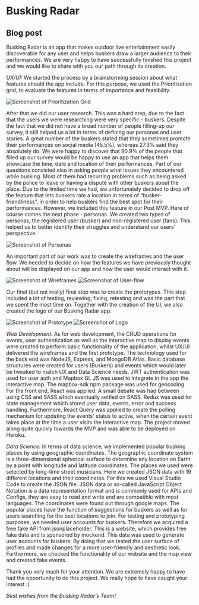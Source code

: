# Busking Radar
## Blog post

Busking Radar is an app that makes outdoor live entertainment easily discoverable for any user and helps buskers draw a larger audience to their performances. We are very happy to have successfully finished this project and we would like to share with you our path through its creation. 

*UX/UI:* We started the process by a brainstorming session about what features should the app include. For this purpose, we used the Prioritization grid, to evaluate the features in terms of importance and feasibility. 

![Screenshot of Prioritization Grid](https://github.com/TechLabs-Berlin/st21-busking-radar/blob/main/UX_Design/PrioritizationGrid.PNG)

After that we did our user research. This was a hard step, due to the fact that the users we were researching were very specific - buskers. Despite the fact that we did not have a broad number of people filling-up our survey, it still helped us a lot in terms of defining our personas and user stories. A great number of the buskers stated that they sometimes promote their performances on social media (45.5%), whereas 27.3% said they absolutely do. We were happy to discover that 90.9% of the people that filled up our survey would be happy to use an app that helps them showcase the time, date and location of their performances. Part of our questions consisted also in asking people what issues they encountered while busking. Most of them had recurring problems such as being asked by the police to leave or having a dispute with other buskers about the place. Due to the limited time we had, we unfortunately decided to drop off the feature that lets buskers rate a location in terms of “busker-friendliness”, in order to help buskers find the best spot for their performances. However, we included this feature in our Post MVP. 
Here of course comes the next phase - personas. We created two types of personas, the registered user (busker) and non-registered user (fans). This helped us to better identify their struggles and understand our users' perspective. 

![Screenshot of Personas](https://github.com/TechLabs-Berlin/st21-busking-radar/blob/main/UX_Design/Personas_UserStories.PNG)

An important part of our work was to create the wireframes and the user flow. We needed to decide on how the features we have previously thought about will be displayed on our app and how the user would interact with it. 

![Screenshot of Wireframes](https://github.com/TechLabs-Berlin/st21-busking-radar/blob/main/UX_Design/Wireframes.PNG) 
![Screenshot of User-flow](https://github.com/TechLabs-Berlin/st21-busking-radar/blob/main/UX_Design/User-Flow.PNG) 

Our final (but not really) final step was to create the prototypes. This step included a lot of testing, reviewing, fixing, retesting and was the part that we spent the most time on. Together with the creation of the UI, we also created the logo of our Busking Radar app. 

![Screenshot of Prototype](https://github.com/TechLabs-Berlin/st21-busking-radar/blob/main/UX_Design/PrototypeScreenshot.PNG) 
![Screenshot of Logo](https://github.com/TechLabs-Berlin/st21-busking-radar/blob/main/UX_Design/BuskingRadar-logo.png)

*Web Development:* As for web development, the CRUD operations for events, user authentication as well as the interactive map to display events were created to perform basic functionality of the application, whilst UX/UI delivered the wireframes and the first prototype. The technology used for the back end was NodeJS, Express, and MongoDB Atlas. Basic database structures were created for users (Buskers) and events which would later be tweaked to match UX and Data Science needs. JWT authentication was used for user auth and Mapbox GL JS was used to integrate in the app the interactive map. The mapbox-sdk npm package was used for geocoding. For the front end, React was applied. A small debate was had between using CSS and SASS which eventually settled on SASS. Redux was used for state management which stored user data, events, error and success handling. Furthermore, React Query was applied to create the polling mechanism for updating the events' status to active, when the certain event takes place at the time a user visits the interactive map. The project moved along quite quickly towards the MVP and was able to be deployed on Heroku. 

*Data Science:* In terms of data science, we implemented popular busking places by using geographic coordinates. The geographic coordinate system is a three-dimensional spherical surface to determine any location on Earth by a point with longitude and latitude coordinates. The places we used were selected by long-time street musicians. Here we created JSON data with 19 different locations and their coordinates. For this we used Visual Studio Code to create the JSON file. JSON data or so-called JavaScript Object Notation is a data representation format and is commonly used for APIs and Configs, they are easy to read and write and are compatible with most languages. The coordinates were found out through google maps. The popular places have the function of suggestions for buskers as well as for users searching for the best locations to join.
For testing and prototyping purposes, we needed user accounts for buskers.  Therefore we acquired a free fake API from jsonplaceholder. This is a website, which provides free fake data and is sponsored by mockend. This data was used to generate user accounts for buskers. By doing that we tested the user surface of profiles and made changes for a more user-friendly and aesthetic look. Furthermore, we checked the functionality of our website and the map view and created fake events.

Thank you very much for your attention. We are extremely happy to have had the opportunity to do this project. We really hope to have caught your interest :) 

*Best wishes from the Busking Radar’s Team!* 


